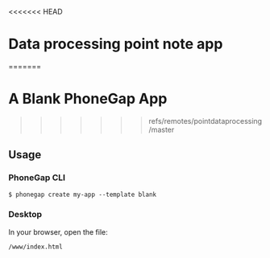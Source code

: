 <<<<<<< HEAD
# Data processing point note app
=======
# A Blank PhoneGap App
>>>>>>> refs/remotes/pointdataprocessing/master

## Usage

### PhoneGap CLI

    $ phonegap create my-app --template blank

### Desktop

In your browser, open the file:

    /www/index.html

